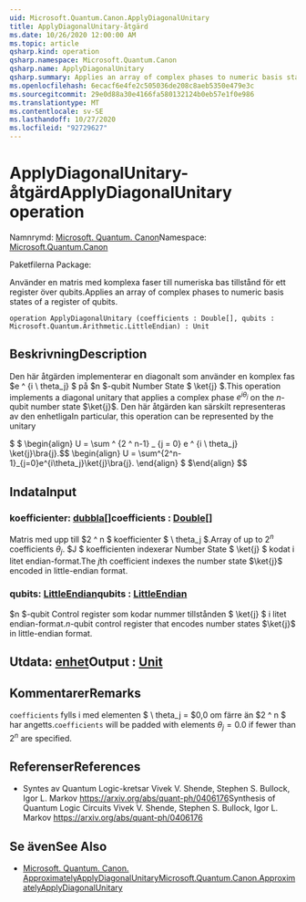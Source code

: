 ```yaml
---
uid: Microsoft.Quantum.Canon.ApplyDiagonalUnitary
title: ApplyDiagonalUnitary-åtgärd
ms.date: 10/26/2020 12:00:00 AM
ms.topic: article
qsharp.kind: operation
qsharp.namespace: Microsoft.Quantum.Canon
qsharp.name: ApplyDiagonalUnitary
qsharp.summary: Applies an array of complex phases to numeric basis states of a register of qubits.
ms.openlocfilehash: 6ecacf6e4fe2c505036de208c8aeb5350e479e3c
ms.sourcegitcommit: 29e0d88a30e4166fa580132124b0eb57e1f0e986
ms.translationtype: MT
ms.contentlocale: sv-SE
ms.lasthandoff: 10/27/2020
ms.locfileid: "92729627"
---
```

# <a name="applydiagonalunitary-operation"></a><span data-ttu-id="b2e54-102">ApplyDiagonalUnitary-åtgärd</span><span class="sxs-lookup"><span data-stu-id="b2e54-102">ApplyDiagonalUnitary operation</span></span>

<span data-ttu-id="b2e54-103">Namnrymd: [Microsoft. Quantum. Canon](xref:Microsoft.Quantum.Canon)</span><span class="sxs-lookup"><span data-stu-id="b2e54-103">Namespace: [Microsoft.Quantum.Canon](xref:Microsoft.Quantum.Canon)</span></span>

<span data-ttu-id="b2e54-104">Paketfilerna [](https://nuget.org/packages/)</span><span class="sxs-lookup"><span data-stu-id="b2e54-104">Package: [](https://nuget.org/packages/)</span></span>


<span data-ttu-id="b2e54-105">Använder en matris med komplexa faser till numeriska bas tillstånd för ett register över qubits.</span><span class="sxs-lookup"><span data-stu-id="b2e54-105">Applies an array of complex phases to numeric basis states of a register of qubits.</span></span>

```qsharp
operation ApplyDiagonalUnitary (coefficients : Double[], qubits : Microsoft.Quantum.Arithmetic.LittleEndian) : Unit
```


## <a name="description"></a><span data-ttu-id="b2e54-106">Beskrivning</span><span class="sxs-lookup"><span data-stu-id="b2e54-106">Description</span></span>

<span data-ttu-id="b2e54-107">Den här åtgärden implementerar en diagonalt som använder en komplex fas $e ^ {i \ theta_j} $ på $n $-qubit Number State $ \ket{j} $.</span><span class="sxs-lookup"><span data-stu-id="b2e54-107">This operation implements a diagonal unitary that applies a complex phase $e^{i \theta_j}$ on the $n$-qubit number state $\ket{j}$.</span></span>
<span data-ttu-id="b2e54-108">Den här åtgärden kan särskilt representeras av den enhetliga</span><span class="sxs-lookup"><span data-stu-id="b2e54-108">In particular, this operation can be represented by the unitary</span></span>

<span data-ttu-id="b2e54-109">$ $ \begin{align} U = \sum ^ {2 ^ n-1} _ {j = 0} e ^ {i \ theta_j} \ket{j}\bra{j}.</span><span class="sxs-lookup"><span data-stu-id="b2e54-109">$$ \begin{align} U = \sum^{2^n-1}_{j=0}e^{i\theta_j}\ket{j}\bra{j}.</span></span>
<span data-ttu-id="b2e54-110">\end{align} $ $</span><span class="sxs-lookup"><span data-stu-id="b2e54-110">\end{align} $$</span></span>

## <a name="input"></a><span data-ttu-id="b2e54-111">Indata</span><span class="sxs-lookup"><span data-stu-id="b2e54-111">Input</span></span>

### <a name="coefficients--double"></a><span data-ttu-id="b2e54-112">koefficienter: [dubbla](xref:microsoft.quantum.lang-ref.double)[]</span><span class="sxs-lookup"><span data-stu-id="b2e54-112">coefficients : [Double](xref:microsoft.quantum.lang-ref.double)[]</span></span>

<span data-ttu-id="b2e54-113">Matris med upp till $2 ^ n $ koefficienter $ \ theta_j $.</span><span class="sxs-lookup"><span data-stu-id="b2e54-113">Array of up to $2^n$ coefficients $\theta_j$.</span></span> <span data-ttu-id="b2e54-114">$J $ koefficienten indexerar Number State $ \ket{j} $ kodat i litet endian-format.</span><span class="sxs-lookup"><span data-stu-id="b2e54-114">The $j$th coefficient indexes the number state $\ket{j}$ encoded in little-endian format.</span></span>


### <a name="qubits--littleendian"></a><span data-ttu-id="b2e54-115">qubits: [LittleEndian](xref:Microsoft.Quantum.Arithmetic.LittleEndian)</span><span class="sxs-lookup"><span data-stu-id="b2e54-115">qubits : [LittleEndian](xref:Microsoft.Quantum.Arithmetic.LittleEndian)</span></span>

<span data-ttu-id="b2e54-116">$n $-qubit Control register som kodar nummer tillstånden $ \ket{j} $ i litet endian-format.</span><span class="sxs-lookup"><span data-stu-id="b2e54-116">$n$-qubit control register that encodes number states $\ket{j}$ in little-endian format.</span></span>



## <a name="output--unit"></a><span data-ttu-id="b2e54-117">Utdata: [enhet](xref:microsoft.quantum.lang-ref.unit)</span><span class="sxs-lookup"><span data-stu-id="b2e54-117">Output : [Unit](xref:microsoft.quantum.lang-ref.unit)</span></span>



## <a name="remarks"></a><span data-ttu-id="b2e54-118">Kommentarer</span><span class="sxs-lookup"><span data-stu-id="b2e54-118">Remarks</span></span>

<span data-ttu-id="b2e54-119">`coefficients` fylls i med elementen $ \ theta_j = $0,0 om färre än $2 ^ n $ har angetts.</span><span class="sxs-lookup"><span data-stu-id="b2e54-119">`coefficients` will be padded with elements $\theta_j = 0.0$ if fewer than $2^n$ are specified.</span></span>

## <a name="references"></a><span data-ttu-id="b2e54-120">Referenser</span><span class="sxs-lookup"><span data-stu-id="b2e54-120">References</span></span>

- <span data-ttu-id="b2e54-121">Syntes av Quantum Logic-kretsar Vivek V. Shende, Stephen S. Bullock, Igor L. Markov https://arxiv.org/abs/quant-ph/0406176</span><span class="sxs-lookup"><span data-stu-id="b2e54-121">Synthesis of Quantum Logic Circuits Vivek V. Shende, Stephen S. Bullock, Igor L. Markov https://arxiv.org/abs/quant-ph/0406176</span></span>

## <a name="see-also"></a><span data-ttu-id="b2e54-122">Se även</span><span class="sxs-lookup"><span data-stu-id="b2e54-122">See Also</span></span>

- [<span data-ttu-id="b2e54-123">Microsoft. Quantum. Canon. ApproximatelyApplyDiagonalUnitary</span><span class="sxs-lookup"><span data-stu-id="b2e54-123">Microsoft.Quantum.Canon.ApproximatelyApplyDiagonalUnitary</span></span>](xref:Microsoft.Quantum.Canon.ApproximatelyApplyDiagonalUnitary)